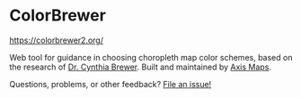 ColorBrewer
==============

https://colorbrewer2.org/

Web tool for guidance in choosing choropleth map color schemes, based on the research of [Dr. Cynthia Brewer](http://www.personal.psu.edu/cab38/). Built and maintained by [Axis Maps](http://axismaps.com).

Questions, problems, or other feedback? [File an issue!](https://github.com/axismaps/colorbrewer/issues)
